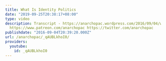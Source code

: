```yaml
---
title: What Is Identity Politics
date: "2019-09-25T20:38:17+08:00"
type: video
description: Transcript - https://anarchopac.wordpress.com/2016/09/04/what-is-identity-politics/
  https://www.patreon.com/anarchopac https://twitter.com/anarchopac
publishdate: "2016-09-04T20:39:20.000Z"
url: /anarchopac/_qAUBLkhoI0/
providers:
  youtube:
    id: _qAUBLkhoI0
---
```


